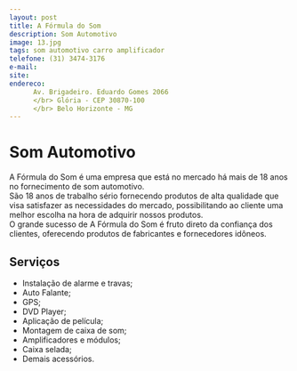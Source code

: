 ```yaml
---
layout: post
title: A Fórmula do Som
description: Som Automotivo
image: 13.jpg
tags: som automotivo carro amplificador 
telefone: (31) 3474-3176
e-mail: 
site: 
endereco:
      Av. Brigadeiro. Eduardo Gomes 2066
      </br> Glória - CEP 30870-100
      </br> Belo Horizonte - MG 
---
```


# Som Automotivo

A  Fórmula do Som é uma empresa que está no mercado há mais de 18 anos no fornecimento de som automotivo.  
São 18 anos de trabalho sério fornecendo produtos de alta qualidade que visa satisfazer as necessidades do mercado, 
possibilitando ao cliente uma melhor escolha na hora de adquirir nossos produtos.  
O grande sucesso de A Fórmula do Som é fruto direto da confiança dos clientes, oferecendo produtos 
de fabricantes e fornecedores idôneos.  

## Serviços

* Instalação de alarme e travas;
* Auto Falante;
* GPS;
* DVD Player;
* Aplicação de película;
* Montagem de caixa de som;
* Amplificadores e módulos;
* Caixa selada;
* Demais acessórios.
